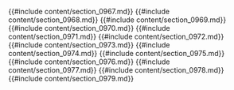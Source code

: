 {{#include content/section_0967.md}}
{{#include content/section_0968.md}}
{{#include content/section_0969.md}}
{{#include content/section_0970.md}}
{{#include content/section_0971.md}}
{{#include content/section_0972.md}}
{{#include content/section_0973.md}}
{{#include content/section_0974.md}}
{{#include content/section_0975.md}}
{{#include content/section_0976.md}}
{{#include content/section_0977.md}}
{{#include content/section_0978.md}}
{{#include content/section_0979.md}}
